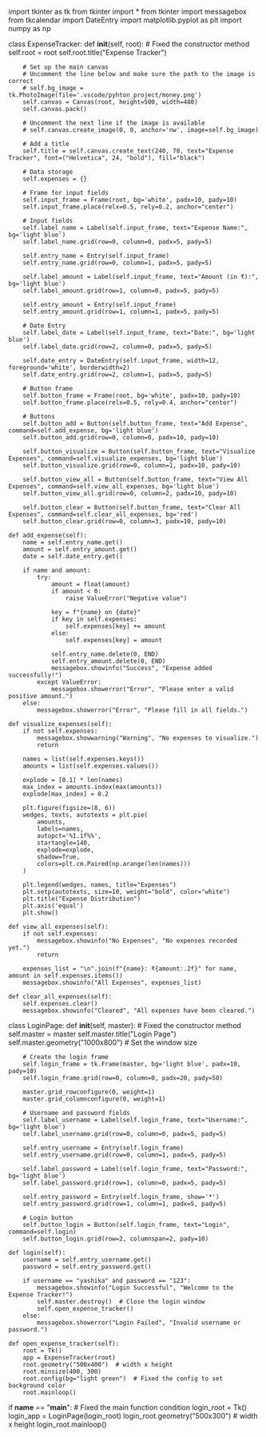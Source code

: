 import tkinter as tk
from tkinter import *
from tkinter import messagebox
from tkcalendar import DateEntry
import matplotlib.pyplot as plt
import numpy as np

class ExpenseTracker:
    def __init__(self, root):  # Fixed the constructor method
        self.root = root
        self.root.title("Expense Tracker")

        # Set up the main canvas
        # Uncomment the line below and make sure the path to the image is correct
        # self.bg_image = tk.PhotoImage(file='.vscode/pyhton_project/money.png')  
        self.canvas = Canvas(root, height=500, width=480)
        self.canvas.pack()
        
        # Uncomment the next line if the image is available
        # self.canvas.create_image(0, 0, anchor='nw', image=self.bg_image)

        # Add a title
        self.title = self.canvas.create_text(240, 70, text="Expense Tracker", font=("Helvetica", 24, "bold"), fill="black")

        # Data storage
        self.expenses = {}

        # Frame for input fields
        self.input_frame = Frame(root, bg='white', padx=10, pady=10)
        self.input_frame.place(relx=0.5, rely=0.2, anchor="center")

        # Input fields
        self.label_name = Label(self.input_frame, text="Expense Name:", bg='light blue')
        self.label_name.grid(row=0, column=0, padx=5, pady=5)

        self.entry_name = Entry(self.input_frame)
        self.entry_name.grid(row=0, column=1, padx=5, pady=5)

        self.label_amount = Label(self.input_frame, text="Amount (in ₹):", bg='light blue')
        self.label_amount.grid(row=1, column=0, padx=5, pady=5)

        self.entry_amount = Entry(self.input_frame)
        self.entry_amount.grid(row=1, column=1, padx=5, pady=5)

        # Date Entry
        self.label_date = Label(self.input_frame, text="Date:", bg='light blue')
        self.label_date.grid(row=2, column=0, padx=5, pady=5)

        self.date_entry = DateEntry(self.input_frame, width=12, foreground='white', borderwidth=2)
        self.date_entry.grid(row=2, column=1, padx=5, pady=5)

        # Button frame
        self.button_frame = Frame(root, bg='white', padx=10, pady=10)
        self.button_frame.place(relx=0.5, rely=0.4, anchor="center")

        # Buttons
        self.button_add = Button(self.button_frame, text="Add Expense", command=self.add_expense, bg='light blue')
        self.button_add.grid(row=0, column=0, padx=10, pady=10)

        self.button_visualize = Button(self.button_frame, text="Visualize Expenses", command=self.visualize_expenses, bg='light blue')
        self.button_visualize.grid(row=0, column=1, padx=10, pady=10)

        self.button_view_all = Button(self.button_frame, text="View All Expenses", command=self.view_all_expenses, bg='light blue')
        self.button_view_all.grid(row=0, column=2, padx=10, pady=10)

        self.button_clear = Button(self.button_frame, text="Clear All Expenses", command=self.clear_all_expenses, bg='red')
        self.button_clear.grid(row=0, column=3, padx=10, pady=10)

    def add_expense(self):
        name = self.entry_name.get()
        amount = self.entry_amount.get()
        date = self.date_entry.get()

        if name and amount:
            try:
                amount = float(amount)
                if amount < 0:
                    raise ValueError("Negative value")

                key = f"{name} on {date}"
                if key in self.expenses:
                    self.expenses[key] += amount
                else:
                    self.expenses[key] = amount

                self.entry_name.delete(0, END)
                self.entry_amount.delete(0, END)
                messagebox.showinfo("Success", "Expense added successfully!")
            except ValueError:
                messagebox.showerror("Error", "Please enter a valid positive amount.")
        else:
            messagebox.showerror("Error", "Please fill in all fields.")

    def visualize_expenses(self):
        if not self.expenses:
            messagebox.showwarning("Warning", "No expenses to visualize.")
            return

        names = list(self.expenses.keys())
        amounts = list(self.expenses.values())

        explode = [0.1] * len(names)
        max_index = amounts.index(max(amounts))
        explode[max_index] = 0.2

        plt.figure(figsize=(8, 6))
        wedges, texts, autotexts = plt.pie(
            amounts,
            labels=names,
            autopct='%1.1f%%',
            startangle=140,
            explode=explode,
            shadow=True,
            colors=plt.cm.Paired(np.arange(len(names)))
        )

        plt.legend(wedges, names, title="Expenses")
        plt.setp(autotexts, size=10, weight="bold", color="white")
        plt.title("Expense Distribution")
        plt.axis('equal')
        plt.show()

    def view_all_expenses(self):
        if not self.expenses:
            messagebox.showinfo("No Expenses", "No expenses recorded yet.")
            return

        expenses_list = "\n".join(f"{name}: ₹{amount:.2f}" for name, amount in self.expenses.items())
        messagebox.showinfo("All Expenses", expenses_list)

    def clear_all_expenses(self):
        self.expenses.clear()
        messagebox.showinfo("Cleared", "All expenses have been cleared.")


class LoginPage:
    def __init__(self, master):  # Fixed the constructor method
        self.master = master
        self.master.title("Login Page")
        self.master.geometry("1000x800")  # Set the window size

        # Create the login frame
        self.login_frame = tk.Frame(master, bg='light blue', padx=10, pady=10)
        self.login_frame.grid(row=0, column=0, padx=20, pady=50)

        master.grid_rowconfigure(0, weight=1)
        master.grid_columnconfigure(0, weight=1)

        # Username and password fields
        self.label_username = Label(self.login_frame, text="Username:", bg='light blue')
        self.label_username.grid(row=0, column=0, padx=5, pady=5)

        self.entry_username = Entry(self.login_frame)
        self.entry_username.grid(row=0, column=1, padx=5, pady=5)

        self.label_password = Label(self.login_frame, text="Password:", bg='light blue')
        self.label_password.grid(row=1, column=0, padx=5, pady=5)

        self.entry_password = Entry(self.login_frame, show='*')
        self.entry_password.grid(row=1, column=1, padx=5, pady=5)

        # Login button
        self.button_login = Button(self.login_frame, text="Login", command=self.login)
        self.button_login.grid(row=2, columnspan=2, pady=10)

    def login(self):
        username = self.entry_username.get()
        password = self.entry_password.get()

        if username == "yashika" and password == "123":
            messagebox.showinfo("Login Successful", "Welcome to the Expense Tracker!")
            self.master.destroy()  # Close the login window
            self.open_expense_tracker()
        else:
            messagebox.showerror("Login Failed", "Invalid username or password.")

    def open_expense_tracker(self):
        root = Tk()
        app = ExpenseTracker(root)
        root.geometry("500x400")  # width x height
        root.minsize(400, 300)
        root.config(bg="light green")  # Fixed the config to set background color
        root.mainloop()


if __name__ == "__main__":  # Fixed the main function condition
    login_root = Tk()
    login_app = LoginPage(login_root)
    login_root.geometry("500x300")  # width x height
    login_root.mainloop()
